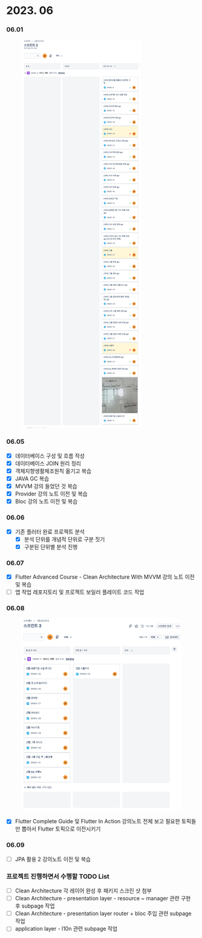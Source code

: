 # 2023. 06

### 06.01

<figure><img src="../../.gitbook/assets/image (24) (1).png" alt=""><figcaption></figcaption></figure>

### 06.05

* [x] 데이터베이스 구성 및 흐름 작성
* [x] 데이터베이스 JOIN 원리 정리
* [x] 객체지향생활체조원칙 옮기고 복습
* [x] JAVA GC 복습
* [x] MVVM 강의 들었던 것 복습
* [x] Provider 강의 노트 이전 및 복습
* [x] Bloc 강의 노트 이전 및 복습

### 06.06

* [x] 기존 플러터 완료 프로젝트 분석
  * [x] 분석 단위를 개념적 단위로 구분 짓기
  * [x] 구분된 단위별 분석 진행

### 06.07

* [x] Flutter Advanced Course - Clean Architecture With MVVM 강의 노트 이전 및 복습
* [ ] 앱 작업 레포지토리 및 프로젝트 보일러 플레이트 코드 작업

### &#x20;06.08

<figure><img src="../../.gitbook/assets/image (31).png" alt=""><figcaption></figcaption></figure>

* [x] Flutter Complete Guide 및 Flutter In Action 강의노트 전체 보고 필요한 토픽들만 뽑아서 Flutter 토픽으로 이전시키기

### 06.09

* [ ] JPA 활용 2 강의노트 이전 및 복습



### 프로젝트 진행하면서 수행할 TODO List

* [ ] Clean Architecture 각 레이어 완성 후 패키지 스크린 샷 첨부
* [ ] Clean Architecture - presentation layer - resource \~ manager 관련 구현 후 subpage 작업
* [ ] Clean Architecture - presentation layer router + bloc 주입 관련 subpage 작업
* [ ] application layer - l10n 관련 subpage 작업
